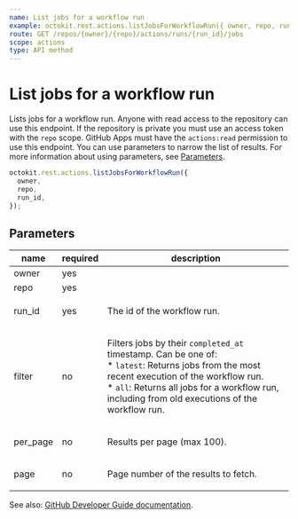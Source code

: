 ```yaml
---
name: List jobs for a workflow run
example: octokit.rest.actions.listJobsForWorkflowRun({ owner, repo, run_id })
route: GET /repos/{owner}/{repo}/actions/runs/{run_id}/jobs
scope: actions
type: API method
---
```


# List jobs for a workflow run

Lists jobs for a workflow run. Anyone with read access to the repository can use this endpoint. If the repository is private you must use an access token with the `repo` scope. GitHub Apps must have the `actions:read` permission to use this endpoint. You can use parameters to narrow the list of results. For more information about using parameters, see [Parameters](https://docs.github.com/rest/overview/resources-in-the-rest-api#parameters).

```js
octokit.rest.actions.listJobsForWorkflowRun({
  owner,
  repo,
  run_id,
});
```

## Parameters

<table>
  <thead>
    <tr>
      <th>name</th>
      <th>required</th>
      <th>description</th>
    </tr>
  </thead>
  <tbody>
    <tr><td>owner</td><td>yes</td><td>

</td></tr>
<tr><td>repo</td><td>yes</td><td>

</td></tr>
<tr><td>run_id</td><td>yes</td><td>

The id of the workflow run.

</td></tr>
<tr><td>filter</td><td>no</td><td>

Filters jobs by their `completed_at` timestamp. Can be one of:  
\* `latest`: Returns jobs from the most recent execution of the workflow run.  
\* `all`: Returns all jobs for a workflow run, including from old executions of the workflow run.

</td></tr>
<tr><td>per_page</td><td>no</td><td>

Results per page (max 100).

</td></tr>
<tr><td>page</td><td>no</td><td>

Page number of the results to fetch.

</td></tr>
  </tbody>
</table>

See also: [GitHub Developer Guide documentation](https://docs.github.com/rest/reference/actions#list-jobs-for-a-workflow-run).

